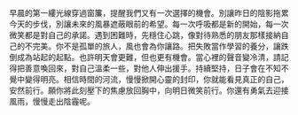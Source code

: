 早晨的第一縷光線穿過窗簾，提醒我們又有一次選擇的機會。別讓昨日的陰影拖累今天的步伐，別讓未來的風暴遮蔽眼前的希望。每一次呼吸都是新的開始，每一次微笑都是對自己的承諾。遇到困難時，先穩住心跳，像對待熟悉的朋友那樣接納自己的不完美。你不是孤單的旅人，風也會為你讓路。把失敗當作學習的養分，讓跌倒成為站起的起點。也許明天會更難，但也更有機會。當心裡的聲音變冷清，請記得把善意喚回來，對自己溫柔一些，對他人伸出援手。持續堅持，日子會在不知不覺中變得明亮。相信時間的河流，慢慢掀開心靈的封印，你就能看見真正的自己，安然前行。願你將此刻壓下的焦慮放回胸中，向明日微笑前行。你還有勇氣去迎接風雨，慢慢走出陰霾呢。
